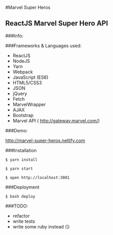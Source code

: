 #Marvel Super Heros

## ReactJS Marvel Super Hero API

###Info:


###Frameworks & Languages used:


- ReactJS
- NodeJS
- Yarn
- Webpack
- JavaScript (ES6)
- HTML5/CSS3
- JSON
- jQuery
- Fetch
- MarvelWrapper
- AJAX
- Bootstrap
- Marvel API ( http://gateway.marvel.com/)

###Demo:

http://marvel-super-heros.netlify.com


###Installation

```
$ yarn install

$ yarn start

$ open http://localhost:3001

```

###Deployment

```
$ bash deploy

```

###TODO:

- refactor
- write tests
- write some ruby instead 😏
